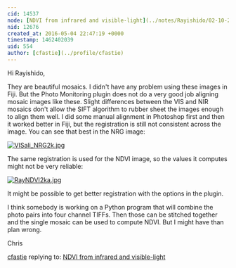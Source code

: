 ```yaml
---
cid: 14537
node: [NDVI from infrared and visible-light](../notes/Rayishido/02-10-2016/ndvi-from-infrared-and-visible-light)
nid: 12676
created_at: 2016-05-04 22:47:19 +0000
timestamp: 1462402039
uid: 554
author: [cfastie](../profile/cfastie)
---
```


Hi Rayishido,

They are beautiful mosaics. I didn't have any problem using these images in Fiji. But the Photo Monitoring plugin does not do a very good job aligning mosaic images like these. Slight differences between the VIS and NIR mosaics don't allow the SIFT algorithm to rubber sheet the images enough to align them well. I did some manual alignment in Photoshop first and then it worked better in Fiji, but the registration is still not consistent across the image. You can see that best in the NRG image:

[![VISali_NRG2k.jpg](//i.publiclab.org/system/images/photos/000/015/954/medium/VISali_NRG2k.jpg)](//i.publiclab.org/system/images/photos/000/015/954/original/VISali_NRG2k.jpg)  

The same registration is used for the NDVI image, so the values it computes might not be very reliable:

[![RayNDVI2ka.jpg](//i.publiclab.org/system/images/photos/000/015/955/medium/RayNDVI2ka.jpg)](//i.publiclab.org/system/images/photos/000/015/955/original/RayNDVI2ka.jpg)

It might be possible to get better registration with the options in the plugin.

I think somebody is working on a Python program that will combine the photo pairs into four channel TIFFs. Then those can be stitched together and the single mosaic can be used to compute NDVI. But I might have than plan wrong.

Chris



[cfastie](../profile/cfastie) replying to: [NDVI from infrared and visible-light](../notes/Rayishido/02-10-2016/ndvi-from-infrared-and-visible-light)

